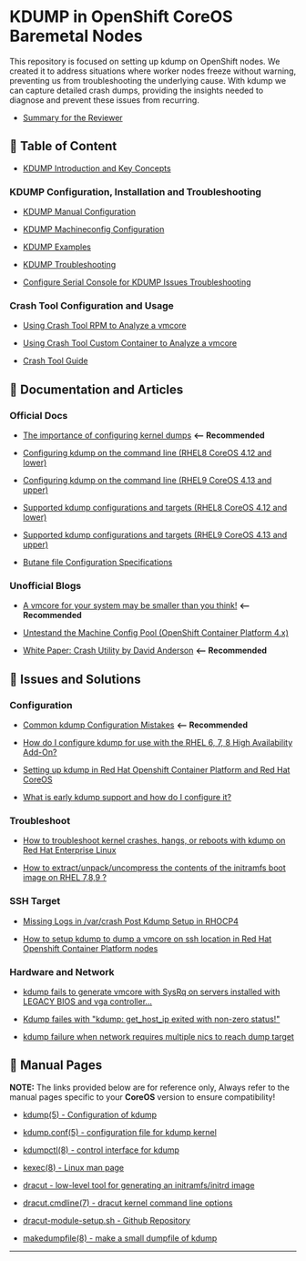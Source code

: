# KDUMP in OpenShift CoreOS Baremetal Nodes

This repository is focused on setting up kdump on OpenShift nodes. We created it to address situations where worker nodes freeze without warning, preventing us from troubleshooting the underlying cause. With kdump we can capture detailed crash dumps, providing the insights needed to diagnose and prevent these issues from recurring.

- [Summary for the Reviewer](./REVIEW_README.md)

## 📖 Table of Content

- [KDUMP Introduction and Key Concepts](/docs/KDUMP_INTRO_README.md)

### KDUMP Configuration, Installation and Troubleshooting

- [KDUMP Manual Configuration](/docs/KDUMP_MANUAL_README.md)

- [KDUMP Machineconfig Configuration](/docs/KDUMP_MC_README.md)

- [KDUMP Examples](/examples/README.md)

- [KDUMP Troubleshooting](/docs/KDUMP_TROUBLESHOOT_README.md)

- [Configure Serial Console for KDUMP Issues Troubleshooting](/docs/SERIAL_CONSOLE_README.md)

### Crash Tool Configuration and Usage

- [Using Crash Tool RPM to Analyze a vmcore](/docs/CRASH_MANUAL_README.md)

- [Using Crash Tool Custom Container to Analyze a vmcore](/docs/CRASH_QUICK_README.md)

- [Crash Tool Guide](/docs/CRASH_TOOL_README.md)

## 🔗 Documentation and Articles

### Official Docs

- [The importance of configuring kernel dumps](https://www.redhat.com/en/blog/importance-configuring-kernel-dumps-rhel) **<-- Recommended**

- [Configuring kdump on the command line (RHEL8 CoreOS 4.12 and lower)](https://access.redhat.com/documentation/en-us/red_hat_enterprise_linux/8/html/managing_monitoring_and_updating_the_kernel/configuring-kdump-on-the-command-line_managing-monitoring-and-updating-the-kernel)

- [Configuring kdump on the command line (RHEL9 CoreOS 4.13 and upper)](https://docs.redhat.com/en/documentation/red_hat_enterprise_linux/9/html-single/managing_monitoring_and_updating_the_kernel/index#configuring-kdump-on-the-command-line_managing-monitoring-and-updating-the-kernel)

- [Supported kdump configurations and targets (RHEL8 CoreOS 4.12 and lower)](https://access.redhat.com/documentation/en-us/red_hat_enterprise_linux/8/html/managing_monitoring_and_updating_the_kernel/supported-kdump-configurations-and-targets_managing-monitoring-and-updating-the-kernel)

- [Supported kdump configurations and targets (RHEL9 CoreOS 4.13 and upper)](https://access.redhat.com/documentation/en-us/red_hat_enterprise_linux/9/html/managing_monitoring_and_updating_the_kernel/supported-kdump-configurations-and-targets_managing-monitoring-and-updating-the-kernel)

- [Butane file Configuration Specifications](https://coreos.github.io/butane/specs/)

### Unofficial Blogs

- [A vmcore for your system may be smaller than you think!](https://blogs.oracle.com/linux/post/vmcore-smaller-than-you-think) **<-- Recommended**

- [Untestand the Machine Config Pool (OpenShift Container Platform 4.x)](https://kamsjec.medium.com/machine-config-pool-openshift-container-platform-4-x-c515e7a093fb)

- [White Paper: Crash Utility by David Anderson](https://crash-utility.github.io/crash_whitepaper.html) **<-- Recommended**

## 🔗 Issues and Solutions

### Configuration

- [Common kdump Configuration Mistakes](https://access.redhat.com/articles/5332081) **<-- Recommended**

- [How do I configure kdump for use with the RHEL 6, 7, 8 High Availability Add-On?](https://access.redhat.com/articles/67570)

- [Setting up kdump in Red Hat Openshift Container Platform and Red Hat CoreOS](https://access.redhat.com/solutions/5907731)

- [What is early kdump support and how do I configure it?](https://access.redhat.com/solutions/3700611)

### Troubleshoot

- [How to troubleshoot kernel crashes, hangs, or reboots with kdump on Red Hat Enterprise Linux](https://access.redhat.com/solutions/6038)

- [How to extract/unpack/uncompress the contents of the initramfs boot image on RHEL 7,8,9 ?](https://access.redhat.com/solutions/6038)

### SSH Target

- [Missing Logs in /var/crash Post Kdump Setup in RHOCP4](https://access.redhat.com/solutions/7058348)

- [How to setup kdump to dump a vmcore on ssh location in Red Hat Openshift Container Platform nodes](https://access.redhat.com/solutions/6978127)

### Hardware and Network

- [kdump fails to generate vmcore with SysRq on servers installed with LEGACY BIOS and vga controller...](https://access.redhat.com/solutions/5770681)

- [Kdump failes with "kdump: get_host_ip exited with non-zero status!"](https://access.redhat.com/solutions/5927171)

- [kdump failure when network requires multiple nics to reach dump target](https://access.redhat.com/solutions/3744271)

## 🔗 Manual Pages

**NOTE:** The links provided below are for reference only, Always refer to the manual pages specific to your **CoreOS** version to ensure compatibility!

- [kdump(5) - Configuration of kdump](https://www.unix.com/man-page/suse/5/kdump/)

- [kdump.conf(5) - configuration file for kdump kernel](https://linux.die.net/man/5/kdump.conf)

- [kdumpctl(8) - control interface for kdump](https://www.linux.org/docs/man8/kdumpctl.html)

- [kexec(8) - Linux man page](https://linux.die.net/man/8/kexec)

- [dracut - low-level tool for generating an initramfs/initrd image](https://manpages.ubuntu.com/manpages/kinetic/man8/dracut.8.html)

- [dracut.cmdline(7) - dracut kernel command line options](https://www.unix.com/man-page/linux/7/dracut.cmdline/)

- [dracut-module-setup.sh - Github Repository](https://github.com/jesa7955/kexec-tools-fedora/blob/master/dracut-module-setup.sh)

- [makedumpfile(8) - make a small dumpfile of kdump](https://www.linux.org/docs/man5/makedumpfile.html)

---
